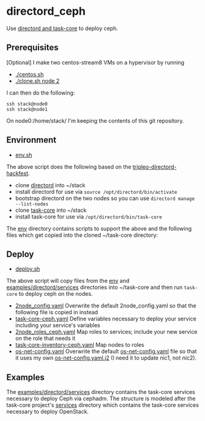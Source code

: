 # directord_ceph

Use [directord and task-core](https://github.com/Directord) to deploy ceph.

## Prerequisites

[Optional] I make two centos-stream8 VMs on a hypervisor by running
- [./centos.sh](https://github.com/fultonj/tripleo-laptop/blob/master/centos.sh)
- [./clone.sh node 2](https://github.com/fultonj/tripleo-laptop/blob/master/clone.sh)

I can then do the following:
```
ssh stack@node0
ssh stack@node1
```
On node0:/home/stack/ I'm keeping the contents of this git repository.

## Environment

- [env.sh](env.sh)

The above script does the following based on the
[tripleo-directord-hackfest](https://etherpad.opendev.org/p/tripleo-directord-hackfest).

- clone [directord](https://github.com/directord/directord) into ~/stack
- install directord for use via `source /opt/directord/bin/activate`
- bootstrap directord on the two nodes so you can use `directord manage --list-nodes`
- clone [task-core](https://github.com/directord/task-core) into ~/stack
- install task-core for use via `/opt/directord/bin/task-core`

The [env](env) directory contains scripts to support the above and the
following files which get copied into the cloned ~/task-core directory:

## Deploy

- [deploy.sh](deploy.sh)

The above script will copy files from the [env](env) and
[examples/directord/services](examples/directord/services)
directories into ~/task-core and then run `task-core` to
deploy ceph on the nodes.

- [2node_config.yaml](env/2node_config.yaml)
Overwrite the default 2node_config.yaml so that the following file is copied in instead
- [task-core-ceph.yaml](env/task-core-ceph.yaml)
Define variables necessary to deploy your service including your service's variables
- [2node_roles_ceph.yaml](env/2node_roles_ceph.yaml)
Map roles to services; include your new service on the role that needs it
- [task-core-inventory-ceph.yaml](env/task-core-inventory-ceph.yaml)
Map nodes to roles
- [os-net-config.yaml](env/os-net-config.yaml)
Overwrite the default 
[os-net-config.yaml](https://github.com/directord/task-core/blob/main/examples/directord/services/os-net-config.yaml)
file so that it uses my own 
[os-net-config.yaml.j2](env/os-net-config.yaml.j2) 
(I need it to update nic1, not nic2).


## Examples

The [examples/directord/services](examples/directord/services)
directory contains the task-core services necessary to deploy Ceph via
cephadm. The structure is modeled after the task-core project's
[services](https://github.com/directord/task-core/tree/main/examples/directord/services)
directory which contains the task-core services necessary to deploy
OpenStack.
